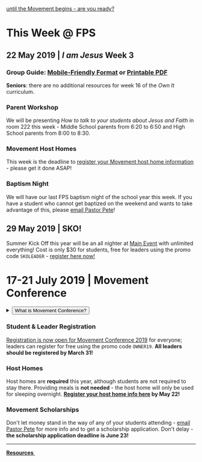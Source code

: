 <!-- set class to 'btn-primary' to make it blue & 'btn-danger' to make it red -->
<a class="btn btn-primary btn-block" href="#17-21-july-2019-movement-conference" role="button"><span id="MyTimer"></span> until the Movement begins - are you ready?</a>

# This Week @ FPS

## 22 May 2019 | *I am Jesus* Week 3  

### Group Guide: [Mobile-Friendly Format](guide.html) or [Printable PDF](guide.pdf)  
**Seniors**: there are no additional resources for week 16 of the *Own It* curriculum.  

### Parent Workshop  
We will be presenting *How to talk to your students about Jesus and Faith* in room 222 this week - Middle School parents from 6:20 to 6:50 and High School parents from 8:00 to 8:30.  

### Movement Host Homes  
This week is the deadline to [register your Movement host home information](#host-homes) - please get it done ASAP!  

### Baptism Night  
We will have our last FPS baptism night of the school year this week. If you have a student who cannot get baptized on the weekend and wants to take advantage of this, please [email Pastor Pete](mailto:PeteM@faithpromise.org)!  

## 29 May 2019 | SKO!  
Summer Kick Off this year will be an all nighter at [Main Event](https://www.mainevent.com/location/tennessee/knoxville/37923) with unlimited everything! Cost is only $30 for students, free for leaders using the promo code `SKOLEADER` - [register here now!](https://faithpromise.org/events/sko-summer-kick-off)  

# 17-21 July 2019 | Movement Conference  
<!--![Movement Logo](https://d16gqslxckkrrx.cloudfront.net/resized/480/images/events/movement-conference-2019-tall.jpg "Movement 2019 Logo")-->
<details>
  <summary><button type="button" class="btn btn-default btn-xs">What is Movement Conference?</button></summary>
  <h4>Movement is a three day conference where students from across the state of Tennessee are encouraged and inspired to join the movement and take it back to their schools and communities. Students will experience incredible worship and music, be inspired by world-class communicators, and have a ton of fun with hundreds of other students. An awakening is coming to our nation, and we believe it will start right here, right now - will you join the Movement?</h4>
</details>  

### Student & Leader Registration
[Registration is now open for Movement Conference 2019](https://movementconf.com/) for everyone; leaders can register for free using the promo code `OWNER19`. **All leaders should be registered by March 31!**  

### Host Homes  
Host homes are **required** this year, although students are not required to stay there. Providing meals is **not needed** - the host home will only be used for sleeping overnight. **[Register your host home info here](https://forms.gle/VMZa5p8ZjBU8EgL68) by May 22!**  

### Movement Scholarships  
Don't let money stand in the way of any of your students attending - [email Pastor Pete](mailto:PeteM@faithpromise.org) for more info and to get a scholarship application. Don't delay - **the scholarship application deadline is June 23!**  

<!--
# Jan 2020 | Fusion Weekend
<details>
  <summary><button type="button" class="btn btn-default btn-xs">What is Fusion Weekend?</button></summary>
  <h4>Fusion is an overnight weekend retreat that begins on Friday evening and ends on Sunday afternoon. Leaders and students will stay in a local host home for fellowship, small group time, meals, and some sleep each night. Music, worship, speaker messages, and just-for-fun events are experienced Friday night and throughout the day Saturday. The weekend closes out on Sunday at your local Faith Promise campus.</h4>
</details>
More information about Fusion 2020 will be posted soon.    
-->

<!--End of Markdown Content-->
<script src="scripts.js"></script>

<!--Bottom Page Nav Buttons-->
<hr>
<a class="btn btn-default btn-sm" href="/resources" role="button"><b>Resources</b>&nbsp;<i class="fa fa-arrow-right"></i></a>
